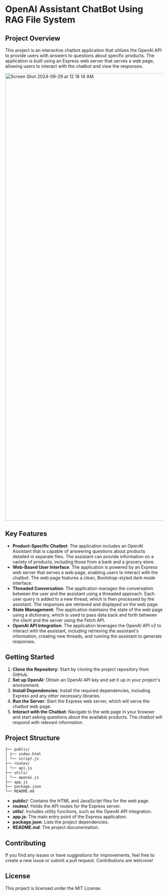 # OpenAI Assistant ChatBot Using RAG File System

## Project Overview
This project is an interactive chatbot application that utilizes the OpenAI API to provide users with answers to questions about specific products. The application is built using an Express web server that serves a web page, allowing users to interact with the chatbot and view the responses.

<img width="1433" alt="Screen Shot 2024-09-29 at 12 18 14 AM" src="https://github.com/user-attachments/assets/0fc79f4d-a741-4780-9713-ba943fa587a8">

## Key Features
- **Product-Specific Chatbot**: The application includes an OpenAI Assistant that is capable of answering questions about products detailed in separate files. The assistant can provide information on a variety of products, including those from a bank and a grocery store.
- **Web-Based User Interface**: The application is powered by an Express web server that serves a web page, enabling users to interact with the chatbot. The web page features a clean, Bootstrap-styled dark mode interface.
- **Threaded Conversation**: The application manages the conversation between the user and the assistant using a threaded approach. Each user query is added to a new thread, which is then processed by the assistant. The responses are retrieved and displayed on the web page.
- **State Management**: The application maintains the state of the web page using a dictionary, which is used to pass data back and forth between the client and the server using the Fetch API.
- **OpenAI API Integration**: The application leverages the OpenAI API v2 to interact with the assistant, including retrieving the assistant's information, creating new threads, and running the assistant to generate responses.

## Getting Started

1. **Clone the Repository**: Start by cloning the project repository from GitHub.
2. **Set up OpenAI**: Obtain an OpenAI API key and set it up in your project's environment.
3. **Install Dependencies**: Install the required dependencies, including Express and any other necessary libraries.
4. **Run the Server**: Start the Express web server, which will serve the chatbot web page.
5. **Interact with the Chatbot**: Navigate to the web page in your browser and start asking questions about the available products. The chatbot will respond with relevant information.

## Project Structure
```bash
├── public/
│ ├── index.html
│ └── script.js
├── routes/
│ └── api.js
├── utils/
│ └── openai.js
├── app.js
├── package.json
└── README.md
```

- **public/**: Contains the HTML and JavaScript files for the web page.  
- **routes/**: Holds the API routes for the Express server.  
- **utils/**: Includes utility functions, such as the OpenAI API integration.  
- **app.js**: The main entry point of the Express application.  
- **package.json**: Lists the project dependencies.  
- **README.md**: The project documentation.  

## Contributing
If you find any issues or have suggestions for improvements, feel free to create a new issue or submit a pull request. Contributions are welcome!

## License
This project is licensed under the MIT License.
